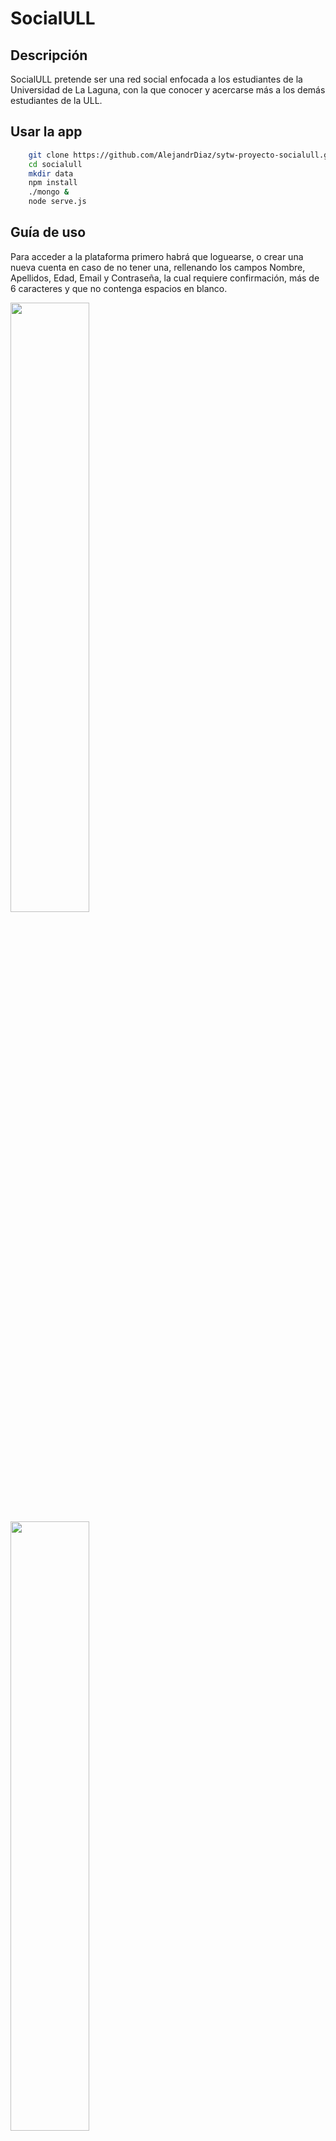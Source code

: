 # SocialULL

## Descripción
SocialULL pretende ser una red social enfocada a los estudiantes de la Universidad de La Laguna, con la que conocer y acercarse más a los demás estudiantes de la ULL.

## Usar la app
```bash
    git clone https://github.com/AlejandrDiaz/sytw-proyecto-socialull.git socialull
    cd socialull
    mkdir data
    npm install
    ./mongo &
    node serve.js
```

## Guía de uso
Para acceder a la plataforma primero habrá que loguearse, o crear una nueva cuenta en caso de no tener una, rellenando los campos Nombre, Apellidos, Edad, Email y Contraseña, la cual requiere confirmación, más de 6 caracteres y que no contenga espacios en blanco.

<img src="https://i.gyazo.com/29b6a61a754a040c7029ae6f5e6a42e6.png" width="50%"> <img src="https://i.gyazo.com/a3b60bcdc20d086c2f1d13e124471898.png" width="50%">

Una vez logueados, accederemos a la pestaña principal en la que aparecen los post creados por uno mismo o por los amigos que uno siga. Los post pueden contener texto y/o una imagen, un video o un gif. Para crear un nuevo post basta con pulsar en la navbar el elemento post que abrirá un modal con el formulario para crearlo. Además una vez creados, se pueden eliminar los post, pero solo los propios.

<img src="https://i.gyazo.com/88f255e06d062c4df0cdb37181368804.png" width="50%"> 
<img src="https://i.gyazo.com/af64db5feee6e79926b54ea6ee4ea1e8.png" width="50%">

Desde inicio podremos acceder a la vista de amigos en la que aparecerá la lista de usuarios que uno haya seguido, pudiendo dejar de seguirlos.

También desde la barra de búsqueda de la navbar podremos buscar nuevos amigos por el nombre o apellidos, que nos redireccionará a una nueva vista que nos muestra los resultados de la búsqueda, pudiendo añadirlos a amigos.

<img src="https://i.gyazo.com/a6475fbd7f93f7dd8367c9fd82891620.png" width="50%">

Para acceder a nuestro perfil podremos hacerlo desde la navbar pulsando sobre nuestro nombre y apellidos que aparecen a la derecha, pulsando sobre la lista de navegración que pone Perfil o por último pulsando sobre el nombre del usuario del post, que también nos serviría para ir al perfil de algún amigo que sigamos.

<img src="https://i.gyazo.com/2a21378d8ae65b42aeb5f8d1508fb04d.png" width="50%">

En la página de perfil se mostrará nuestro avatar e información personal que se rellenó al registrarse, pudiendo editar estos campos y añadir además el Género, Estado Civil, Grado y Biografía. Además se mostrarán todos los post que hayamos creados, pero no el de nuestros amigos.

## Tecnologías usadas
* `bcrypt-nodejs`
* `body-parser`
* `connect-flash`
* `cookie`
* `cookie-parser`
* `cookie-session`
* `debug`
* `ejs`
* `express`
* `express-session`
* `fs`
* `mongoose`
* `morgan`
* `multer`
* `passport`
* `passport-local`
* `passport-local-mongoose`
* `path`

## Autores

- [Alejandro Díaz Cueca](https://github.com/AlejandrDiaz)

- [Pablo Sebastián Caballero](https://github.com/alu0100812428)

- [Raúl Martín Morales](https://github.com/alu0100769579)